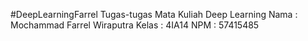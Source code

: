 #DeepLearningFarrel
Tugas-tugas Mata Kuliah Deep Learning
Nama   : Mochammad Farrel Wiraputra
Kelas  : 4IA14
NPM    : 57415485
